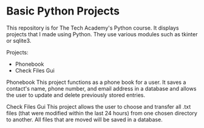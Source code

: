 # Basic Python Projects

This repository is for The Tech Academy's Python course. It displays projects that I made using Python. They use various modules such as tkinter or sqlite3.

Projects:
  * Phonebook
  * Check Files Gui

Phonebook
  This project functions as a phone book for a user. It saves a contact's name, phone number, and email address in a database and allows the user to update and delete previously stored entries.

Check Files Gui
  This project allows the user to choose and transfer all .txt files (that were modified within the last 24 hours) from one chosen directory to another. All files that are moved will be saved in a database.
  
